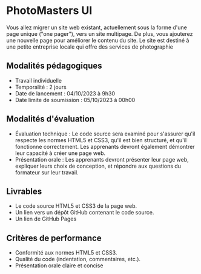# PhotoMasters UI

Vous allez migrer un site web existant, actuellement sous la forme d'une page unique ("one pager"), vers un site multipage. De plus, vous ajouterez une nouvelle page pour améliorer le contenu du site. Le site est destiné à une petite entreprise locale qui offre des services de photographie

## Modalités pédagogiques

- Travail individuelle
- Temporalité : 2 jours
- Date de lancement : 04/10/2023 à 9h30
- Date limite de soumission : 05/10/2023 à 00h00

## Modalités d'évaluation

- Évaluation technique : Le code source sera examiné pour s'assurer qu'il respecte les normes HTML5 et CSS3, qu'il est bien structuré, et qu'il fonctionne correctement. Les apprenants devront également démontrer leur capacité à créer une page web.
- Présentation orale : Les apprenants devront présenter leur page web, expliquer leurs choix de conception, et répondre aux questions du formateur sur leur travail.


## Livrables

- Le code source HTML5 et CSS3 de la page web.
- Un lien vers un dépôt GitHub contenant le code source.
- Un lien de GitHub Pages

## Critères de performance

- Conformité aux normes HTML5 et CSS3.
- Qualité du code (indentation, commentaires, etc.).
- Présentation orale claire et concise